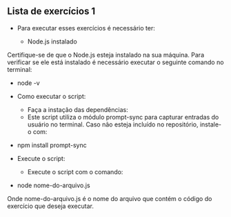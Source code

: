 ## Lista de exercícios 1

* Para executar esses exercícios é necessário ter:

  - Node.js instalado 

Certifique-se de que o Node.js esteja instalado na sua máquina. Para verificar se ele está instalado é necessário executar o seguinte comando no terminal:

  - node -v

* Como executar o script:

  - Faça a instação das dependências: 
  - Este script utiliza o módulo prompt-sync para capturar entradas do usuário no terminal. Caso não esteja incluído no repositório, instale-o com:

* npm install prompt-sync

* Execute o script: 

  - Execute o script com o comando:

* node nome-do-arquivo.js

Onde nome-do-arquivo.js é o nome do arquivo que contém o código do exercício que deseja executar.
